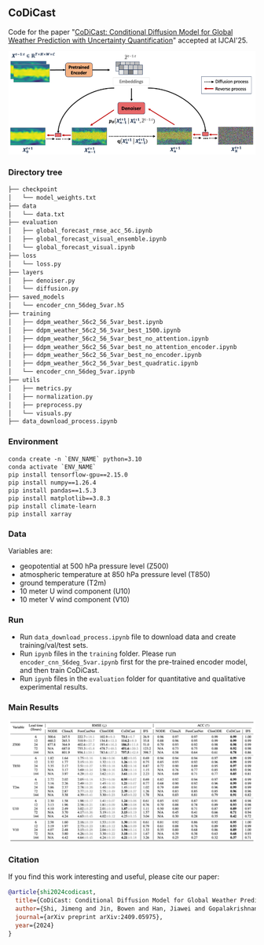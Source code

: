## CoDiCast
Code for the paper "[CoDiCast: Conditional Diffusion Model for Global Weather Prediction with Uncertainty Quantification](https://arxiv.org/abs/2409.05975)" accepted at IJCAI'25.
<div align="left">
<img src="https://github.com/JimengShi/CoDiCast/blob/main/figures/CoDiCast_framework.png" alt="codicast_framework" width="1000"/> 
</div>


### Directory tree
```bash
├── checkpoint
│   └── model_weights.txt
├── data
│   └── data.txt
├── evaluation
│   ├── global_forecast_rmse_acc_56.ipynb
│   ├── global_forecast_visual_ensemble.ipynb
│   └── global_forecast_visual.ipynb
├── loss
│   └── loss.py
├── layers
│   ├── denoiser.py
│   └── diffusion.py
├── saved_models
│   └── encoder_cnn_56deg_5var.h5
├── training
│   ├── ddpm_weather_56c2_56_5var_best.ipynb
│   ├── ddpm_weather_56c2_56_5var_best_1500.ipynb
│   ├── ddpm_weather_56c2_56_5var_best_no_attention.ipynb
│   ├── ddpm_weather_56c2_56_5var_best_no_attention_encoder.ipynb
│   ├── ddpm_weather_56c2_56_5var_best_no_encoder.ipynb
│   ├── ddpm_weather_56c2_56_5var_best_quadratic.ipynb
│   └── encoder_cnn_56deg_5var.ipynb
├── utils
│   ├── metrics.py
│   ├── normalization.py
│   ├── preprocess.py
│   └── visuals.py
├── data_download_process.ipynb
```

### Environment
```
conda create -n `ENV_NAME` python=3.10
conda activate `ENV_NAME`
pip install tensorflow-gpu==2.15.0
pip install numpy==1.26.4
pip install pandas==1.5.3
pip install matplotlib==3.8.3
pip install climate-learn
pip install xarray
```

### Data
Variables are:
- geopotential at 500 hPa pressure level (Z500)
- atmospheric temperature at 850 hPa pressure level (T850)
- ground temperature (T2m)
- 10 meter U wind component (U10)
- 10 meter V wind component (V10)


### Run
- Run `data_download_process.ipynb` file to download data and create training/val/test sets.
- Run `ipynb` files in the `training` folder. Please run `encoder_cnn_56deg_5var.ipynb` first for the pre-trained encoder model, and then train CoDiCast.
- Run `ipynb` files in the `evaluation` folder for quantitative and qualitative experimental results.


### Main Results
<div align="left">
<img src="https://github.com/JimengShi/CoDiCast/blob/main/figures/CoDiCast_results.png" alt="codicast_framework" width="1000"/> 
</div>


### Citation
If you find this work interesting and useful, please cite our paper:

```bibtex
@article{shi2024codicast,
  title={CoDiCast: Conditional Diffusion Model for Global Weather Prediction with Uncertainty Quantification},
  author={Shi, Jimeng and Jin, Bowen and Han, Jiawei and Gopalakrishnan, Sundararaman and Narasimhan, Giri},
  journal={arXiv preprint arXiv:2409.05975},
  year={2024}
}
